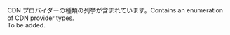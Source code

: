 <Namespace Name="Microsoft.WindowsAzure.MediaServices.Client.Live">
  <Docs>
    <summary><span data-ttu-id="7c0b3-101">CDN プロバイダーの種類の列挙が含まれています。</span><span class="sxs-lookup"><span data-stu-id="7c0b3-101">Contains an enumeration of CDN provider types.</span></span></summary> 
    <remarks>To be added.</remarks>
  </Docs>
</Namespace>
